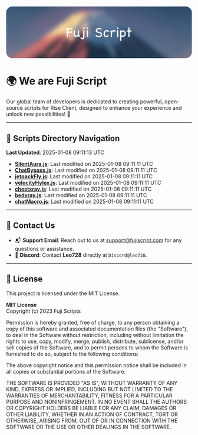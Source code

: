![Banner](.github/b.webp)

# 🌍 **We are Fuji Script**

Our global team of developers is dedicated to creating powerful, open-source scripts for Rise Client, designed to enhance your experience and unlock new possibilities! 🌟

---
<!-- SCRIPTS_NAVIGATION_START -->
## 📂 **Scripts Directory Navigation**

**Last Updated**: 2025-01-08 09:11:13 UTC

- **[SilentAura.js](scripts/SilentAura.js)**: Last modified on 2025-01-08 09:11:11 UTC
- **[ChatBypass.js](scripts/ChatBypass.js)**: Last modified on 2025-01-08 09:11:11 UTC
- **[jetpackFly.js](scripts/jetpackFly.js)**: Last modified on 2025-01-08 09:11:11 UTC
- **[velocityHylex.js](scripts/velocityHylex.js)**: Last modified on 2025-01-08 09:11:11 UTC
- **[chestxray.js](scripts/chestxray.js)**: Last modified on 2025-01-08 09:11:11 UTC
- **[bedxray.js](scripts/bedxray.js)**: Last modified on 2025-01-08 09:11:11 UTC
- **[chatMacro.js](scripts/chatMacro.js)**: Last modified on 2025-01-08 09:11:11 UTC

<!-- SCRIPTS_NAVIGATION_END -->

---

## 💬 **Contact Us**  
- 📬 **Support Email**: Reach out to us at [support@fujiscript.com](mailto:support@fujiscript.com) for any questions or assistance.  
- 💬 **Discord**: Contact **Leo728** directly at `Discord@leo728`.

---

## 📜 **License**

This project is licensed under the MIT License.  

**MIT License**  
Copyright (c) 2023 Fuji Scripts  

Permission is hereby granted, free of charge, to any person obtaining a copy of this software and associated documentation files (the "Software"), to deal in the Software without restriction, including without limitation the rights to use, copy, modify, merge, publish, distribute, sublicense, and/or sell copies of the Software, and to permit persons to whom the Software is furnished to do so, subject to the following conditions:  

The above copyright notice and this permission notice shall be included in all copies or substantial portions of the Software.  

THE SOFTWARE IS PROVIDED "AS IS", WITHOUT WARRANTY OF ANY KIND, EXPRESS OR IMPLIED, INCLUDING BUT NOT LIMITED TO THE WARRANTIES OF MERCHANTABILITY, FITNESS FOR A PARTICULAR PURPOSE AND NONINFRINGEMENT. IN NO EVENT SHALL THE AUTHORS OR COPYRIGHT HOLDERS BE LIABLE FOR ANY CLAIM, DAMAGES OR OTHER LIABILITY, WHETHER IN AN ACTION OF CONTRACT, TORT OR OTHERWISE, ARISING FROM, OUT OF OR IN CONNECTION WITH THE SOFTWARE OR THE USE OR OTHER DEALINGS IN THE SOFTWARE.  
